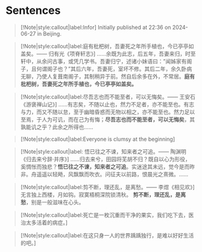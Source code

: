 # Sentences

> [!Note|style:callout|label:Infor]
Initially published at 22:36 on 2024-06-27 in Beijing.


> [!Note|style:callout|label:庭有枇杷树，吾妻死之年所手植也，今已亭亭如盖矣。—— 归有光《项脊轩志》]
……余既为此志，后五年，吾妻来归，时至轩中，从余问古事，或凭几学书。吾妻归宁，述诸小妹语曰：”闻姊家有阁子，且何谓阁子也？”其后六年，吾妻死，室坏不修。其后二年，余久卧病无聊，乃使人复葺南阁子，其制稍异于前。然自后余多在外，不常居。**庭有枇杷树，吾妻死之年所手植也，今已亭亭如盖矣。**

> [!Note|style:callout|label:尽吾志也而不能至者，可以无悔矣。—— 王安石《游褒禅山记》]
……有志矣，不随以止也，然力不足者，亦不能至也。有志与力，而又不随以怠，至于幽暗昏惑而无物以相之，亦不能至也。然力足以至焉，于人为可讥，而在己为有悔；**尽吾志也而不能至者，可以无悔矣**，其孰能讥之乎？此余之所得也……

> [!Note|style:callout|label:Everyone is clumsy at the beginning]

> [!Note|style:callout|label: 悟已往之不谏，知来者之可追。—— 陶渊明《归去来兮辞·并序》]
……归去来兮，田园将芜胡不归？既自以心为形役，奚惆怅而独悲？**悟已往之不谏，知来者之可追**。实迷途其未远，觉今是而昨非。舟遥遥以轻飏，风飘飘而吹衣。问征夫以前路，恨晨光之熹微。……

> [!Note|style:callout|label:剪不断，理还乱，是离愁。—— 李煜《相见欢》]
无言独上西楼，月如钩。寂寞梧桐深院锁清秋。
**剪不断，理还乱，是离愁**，别是一般滋味在心头。

> [!Note|style:callout|label:死亡是一枚沉重而干净的果实，我们吃下去，医治太多活着的病症。]

> [!Note|style:callout|label:在这只身一人的世界踽踽独行，是难以好好生活的吧。]
